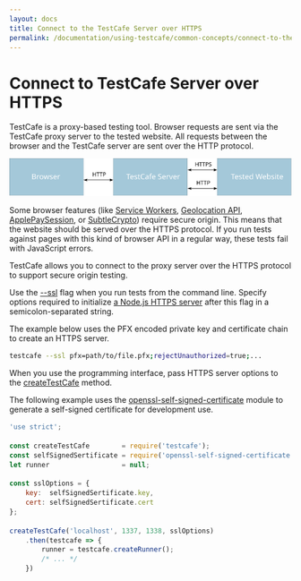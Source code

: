 ```yaml
---
layout: docs
title: Connect to the TestCafe Server over HTTPS
permalink: /documentation/using-testcafe/common-concepts/connect-to-the-testcafe-server-over-https.html
---
```

# Connect to TestCafe Server over HTTPS

TestCafe is a proxy-based testing tool. Browser requests are sent via the TestCafe proxy server to the tested website. All requests between the browser and the TestCafe server are sent over the HTTP protocol.

![Connection Protocols](../../../images/proxy-connection-protocols.svg)

Some browser features (like
[Service Workers](https://developer.mozilla.org/en-US/docs/Web/API/Service_Worker_API),
[Geolocation API](https://developer.mozilla.org/en-US/docs/Web/API/Geolocation_API),
[ApplePaySession](https://developer.apple.com/documentation/apple_pay_on_the_web/applepaysession), or
[SubtleCrypto](https://developer.mozilla.org/en-US/docs/Web/API/SubtleCrypto))
require secure origin. This means that the website should be served over the HTTPS protocol. If you run tests against pages with this kind of browser API in a regular way, these tests fail with JavaScript errors.

TestCafe allows you to connect to the proxy server over the HTTPS protocol to support secure origin testing.

Use the [--ssl](../command-line-interface.md#--ssl-options) flag when you run tests from the command line. Specify options required to initialize
[a Node.js HTTPS server](https://nodejs.org/api/https.html#https_https_createserver_options_requestlistener) after this flag in a semicolon-separated string.

The example below uses the PFX encoded private key and certificate chain to create an HTTPS server.

```sh
testcafe --ssl pfx=path/to/file.pfx;rejectUnauthorized=true;...
```

When you use the programming interface, pass HTTPS server options to the [createTestCafe](../programming-interface/createtestcafe.md) method.

The following example uses the [openssl-self-signed-certificate](https://www.npmjs.com/package/openssl-self-signed-certificate) module to generate a self-signed certificate for development use.

```js
'use strict';

const createTestCafe        = require('testcafe');
const selfSignedSertificate = require('openssl-self-signed-certificate');
let runner                  = null;

const sslOptions = {
    key:  selfSignedSertificate.key,
    cert: selfSignedSertificate.cert
};

createTestCafe('localhost', 1337, 1338, sslOptions)
    .then(testcafe => {
        runner = testcafe.createRunner();
        /* ... */
    })
```